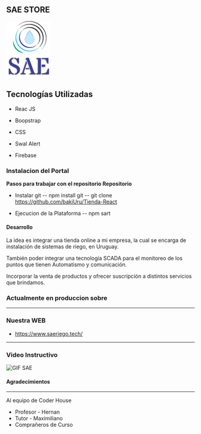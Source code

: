 ## SAE STORE
![Logo SAE](./public/saeLogo.png)


## Tecnologías Utilizadas

- Reac JS

- Boopstrap

- CSS

- Swal Alert

- Firebase


### Instalacion del Portal

**Pasos para trabajar con el repositorio Repositorio**
- Instalar git
-- npm install git
-- git clone https://github.com/bakiUru/Tienda-React

- Ejecucion de la Plataforma
-- npm sart

#### Desarrollo 

La idea es integrar una tienda online a mi empresa,
 la cual se encarga de instalación de sistemas de riego, en Uruguay. 

 También poder integrar una tecnología SCADA para el monitoreo de los puntos que tienen Automatismo y comunicación. 
 
Incorporar la venta de productos y
ofrecer suscripción a distintos servicios que brindamos.

### Actualmente en produccion sobre
---
### Nuestra WEB

- https://www.saeriego.tech/
---
### Video Instructivo

![GIF SAE](./public/instructivoSAETienda.gif)

#### Agradecimientos
----
Al equipo de Coder House
- Profesor - Hernan
- Tutor - Maximiliano
- Comprañeros de Curso